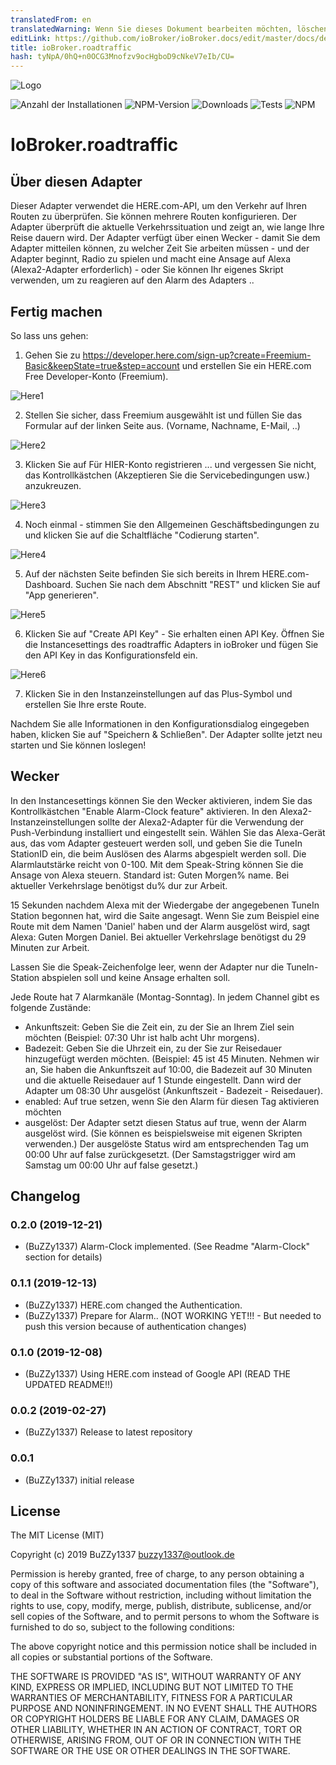 ```yaml
---
translatedFrom: en
translatedWarning: Wenn Sie dieses Dokument bearbeiten möchten, löschen Sie bitte das Feld "translationsFrom". Andernfalls wird dieses Dokument automatisch erneut übersetzt
editLink: https://github.com/ioBroker/ioBroker.docs/edit/master/docs/de/adapterref/iobroker.roadtraffic/README.md
title: ioBroker.roadtraffic
hash: tyNpA/0hQ+n0OCG3Mnofzv9ocHgboD9cNkeV7eIb/CU=
---
```

![Logo](../../../en/adapterref/iobroker.roadtraffic/admin/roadtraffic.png)

![Anzahl der Installationen](http://iobroker.live/badges/roadtraffic-stable.svg)
![NPM-Version](https://img.shields.io/npm/v/iobroker.roadtraffic.svg)
![Downloads](https://img.shields.io/npm/dm/iobroker.roadtraffic.svg)
![Tests](https://travis-ci.org/BuZZy1337/ioBroker.roadtraffic.svg?branch=master)
![NPM](https://nodei.co/npm/iobroker.roadtraffic.png?downloads=true)

# IoBroker.roadtraffic
## Über diesen Adapter
Dieser Adapter verwendet die HERE.com-API, um den Verkehr auf Ihren Routen zu überprüfen. Sie können mehrere Routen konfigurieren. Der Adapter überprüft die aktuelle Verkehrssituation und zeigt an, wie lange Ihre Reise dauern wird.
Der Adapter verfügt über einen Wecker - damit Sie dem Adapter mitteilen können, zu welcher Zeit Sie arbeiten müssen - und der Adapter beginnt, Radio zu spielen und macht eine Ansage auf Alexa (Alexa2-Adapter erforderlich) - oder Sie können Ihr eigenes Skript verwenden, um zu reagieren auf den Alarm des Adapters ..

## Fertig machen
So lass uns gehen:

1. Gehen Sie zu https://developer.here.com/sign-up?create=Freemium-Basic&keepState=true&step=account und erstellen Sie ein HERE.com Free Developer-Konto (Freemium).

![Here1](../../../en/adapterref/iobroker.roadtraffic/img/Here1.png)

2. Stellen Sie sicher, dass Freemium ausgewählt ist und füllen Sie das Formular auf der linken Seite aus. (Vorname, Nachname, E-Mail, ..)

![Here2](../../../en/adapterref/iobroker.roadtraffic/img/Here2.png)

3. Klicken Sie auf Für HIER-Konto registrieren ... und vergessen Sie nicht, das Kontrollkästchen (Akzeptieren Sie die Servicebedingungen usw.) anzukreuzen.

![Here3](../../../en/adapterref/iobroker.roadtraffic/img/Here3.png)

4. Noch einmal - stimmen Sie den Allgemeinen Geschäftsbedingungen zu und klicken Sie auf die Schaltfläche "Codierung starten".

![Here4](../../../en/adapterref/iobroker.roadtraffic/img/Here4.png)

5. Auf der nächsten Seite befinden Sie sich bereits in Ihrem HERE.com-Dashboard. Suchen Sie nach dem Abschnitt "REST" und klicken Sie auf "App generieren".

![Here5](../../../en/adapterref/iobroker.roadtraffic/img/Here5.png)

6. Klicken Sie auf "Create API Key" - Sie erhalten einen API Key. Öffnen Sie die Instancesettings des roadtraffic Adapters in ioBroker und fügen Sie den API Key in das Konfigurationsfeld ein.

![Here6](../../../en/adapterref/iobroker.roadtraffic/img/Here6.png)

7. Klicken Sie in den Instanzeinstellungen auf das Plus-Symbol und erstellen Sie Ihre erste Route.

Nachdem Sie alle Informationen in den Konfigurationsdialog eingegeben haben, klicken Sie auf "Speichern & Schließen".
Der Adapter sollte jetzt neu starten und Sie können loslegen!

## Wecker
In den Instancesettings können Sie den Wecker aktivieren, indem Sie das Kontrollkästchen "Enable Alarm-Clock feature" aktivieren.
In den Alexa2-Instanzeinstellungen sollte der Alexa2-Adapter für die Verwendung der Push-Verbindung installiert und eingestellt sein.
Wählen Sie das Alexa-Gerät aus, das vom Adapter gesteuert werden soll, und geben Sie die TuneIn StationID ein, die beim Auslösen des Alarms abgespielt werden soll.
Die Alarmlautstärke reicht von 0-100.
Mit dem Speak-String können Sie die Ansage von Alexa steuern.
Standard ist: Guten Morgen% name. Bei aktueller Verkehrslage benötigst du% dur zur Arbeit.

15 Sekunden nachdem Alexa mit der Wiedergabe der angegebenen TuneIn Station begonnen hat, wird die Saite angesagt.
Wenn Sie zum Beispiel eine Route mit dem Namen 'Daniel' haben und der Alarm ausgelöst wird, sagt Alexa: Guten Morgen Daniel. Bei aktueller Verkehrslage benötigst du 29 Minuten zur Arbeit.

Lassen Sie die Speak-Zeichenfolge leer, wenn der Adapter nur die TuneIn-Station abspielen soll und keine Ansage erhalten soll.

Jede Route hat 7 Alarmkanäle (Montag-Sonntag).
In jedem Channel gibt es folgende Zustände:

* Ankunftszeit: Geben Sie die Zeit ein, zu der Sie an Ihrem Ziel sein möchten (Beispiel: 07:30 Uhr ist halb acht Uhr morgens).
* Badezeit: Geben Sie die Uhrzeit ein, zu der Sie zur Reisedauer hinzugefügt werden möchten. (Beispiel: 45 ist 45 Minuten. Nehmen wir an, Sie haben die Ankunftszeit auf 10:00, die Badezeit auf 30 Minuten und die aktuelle Reisedauer auf 1 Stunde eingestellt. Dann wird der Adapter um 08:30 Uhr ausgelöst (Ankunftszeit - Badezeit - Reisedauer).
* enabled: Auf true setzen, wenn Sie den Alarm für diesen Tag aktivieren möchten
* ausgelöst: Der Adapter setzt diesen Status auf true, wenn der Alarm ausgelöst wird. (Sie können es beispielsweise mit eigenen Skripten verwenden.) Der ausgelöste Status wird am entsprechenden Tag um 00:00 Uhr auf false zurückgesetzt. (Der Samstagstrigger wird am Samstag um 00:00 Uhr auf false gesetzt.)

## Changelog
### 0.2.0 (2019-12-21)
* (BuZZy1337) Alarm-Clock implemented. (See Readme "Alarm-Clock" section for details)

### 0.1.1 (2019-12-13)
* (BuZZy1337) HERE.com changed the Authentication.
* (BuZZy1337) Prepare for Alarm.. (NOT WORKING YET!!! - But needed to push this version because of authentication changes)

### 0.1.0 (2019-12-08)
* (BuZZy1337) Using HERE.com instead of Google API (READ THE UPDATED README!!)

### 0.0.2 (2019-02-27)
* (BuZZy1337) Release to latest repository

### 0.0.1
* (BuZZy1337) initial release

## License
The MIT License (MIT)

Copyright (c) 2019 BuZZy1337 <buzzy1337@outlook.de>

Permission is hereby granted, free of charge, to any person obtaining a copy
of this software and associated documentation files (the "Software"), to deal
in the Software without restriction, including without limitation the rights
to use, copy, modify, merge, publish, distribute, sublicense, and/or sell
copies of the Software, and to permit persons to whom the Software is
furnished to do so, subject to the following conditions:

The above copyright notice and this permission notice shall be included in
all copies or substantial portions of the Software.

THE SOFTWARE IS PROVIDED "AS IS", WITHOUT WARRANTY OF ANY KIND, EXPRESS OR
IMPLIED, INCLUDING BUT NOT LIMITED TO THE WARRANTIES OF MERCHANTABILITY,
FITNESS FOR A PARTICULAR PURPOSE AND NONINFRINGEMENT. IN NO EVENT SHALL THE
AUTHORS OR COPYRIGHT HOLDERS BE LIABLE FOR ANY CLAIM, DAMAGES OR OTHER
LIABILITY, WHETHER IN AN ACTION OF CONTRACT, TORT OR OTHERWISE, ARISING FROM,
OUT OF OR IN CONNECTION WITH THE SOFTWARE OR THE USE OR OTHER DEALINGS IN
THE SOFTWARE.